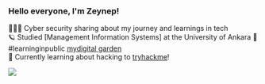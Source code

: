 <!-- level 0: Simple bio and stats -->

### Hello everyone, I'm Zeynep!
👩🏼‍🚀 Cyber security sharing about my journey and learnings in tech <br/>
🪐 Studied [Management Information Systems] at the University of Ankara
🌻 #learninginpublic [mydigital garden](https://medium.com/@szenobia2)<br/>
🌷 Currently learning about hacking to [tryhackme](https://tryhackme.com/paths)!<br/>

<!-- Github stats from https://https://github.com/xsol05/github-readme stats -->
![](https://github-readme-stats.vercel.app/api?username=zenobia2&theme=onedark&hide_border=false&include_all_commits=true&count_private=true)<br/>


